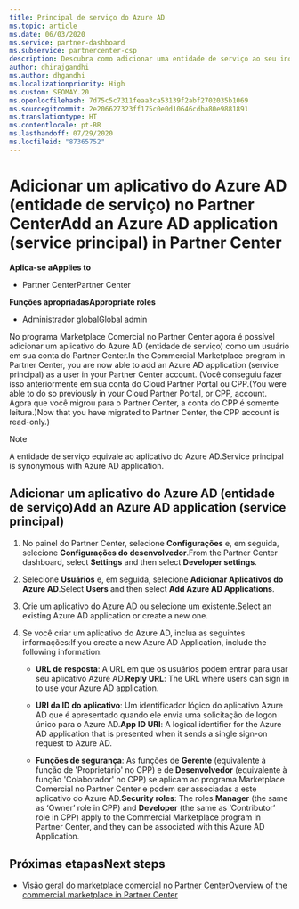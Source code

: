```yaml
---
title: Principal de serviço do Azure AD
ms.topic: article
ms.date: 06/03/2020
ms.service: partner-dashboard
ms.subservice: partnercenter-csp
description: Descubra como adicionar uma entidade de serviço ao seu inquilino do Azure AD. Fazer isso significa adicionar um aplicativo do Azure AD (principal de serviço) no Partner Center.
author: dhirajgandhi
ms.author: dhgandhi
ms.localizationpriority: High
ms.custom: SEOMAY.20
ms.openlocfilehash: 7d75c5c7311feaa3ca53139f2abf2702035b1069
ms.sourcegitcommit: 2e206627323ff175c0e0d10646cdba80e9881891
ms.translationtype: HT
ms.contentlocale: pt-BR
ms.lasthandoff: 07/29/2020
ms.locfileid: "87365752"
---
```

# <a name="add-an-azure-ad-application-service-principal-in-partner-center"></a><span data-ttu-id="e044d-104">Adicionar um aplicativo do Azure AD (entidade de serviço) no Partner Center</span><span class="sxs-lookup"><span data-stu-id="e044d-104">Add an Azure AD application (service principal) in Partner Center</span></span>

<span data-ttu-id="e044d-105">**Aplica-se a**</span><span class="sxs-lookup"><span data-stu-id="e044d-105">**Applies to**</span></span>

- <span data-ttu-id="e044d-106">Partner Center</span><span class="sxs-lookup"><span data-stu-id="e044d-106">Partner Center</span></span>

<span data-ttu-id="e044d-107">**Funções apropriadas**</span><span class="sxs-lookup"><span data-stu-id="e044d-107">**Appropriate roles**</span></span>

- <span data-ttu-id="e044d-108">Administrador global</span><span class="sxs-lookup"><span data-stu-id="e044d-108">Global admin</span></span>

<span data-ttu-id="e044d-109">No programa Marketplace Comercial no Partner Center agora é possível adicionar um aplicativo do Azure AD (entidade de serviço) como um usuário em sua conta do Partner Center.</span><span class="sxs-lookup"><span data-stu-id="e044d-109">In the Commercial Marketplace program in Partner Center, you are now able to add an Azure AD application (service principal) as a user in your Partner Center account.</span></span> <span data-ttu-id="e044d-110">(Você conseguiu fazer isso anteriormente em sua conta do Cloud Partner Portal ou CPP.</span><span class="sxs-lookup"><span data-stu-id="e044d-110">(You were able to do so previously in your Cloud Partner Portal, or CPP, account.</span></span> <span data-ttu-id="e044d-111">Agora que você migrou para o Partner Center, a conta do CPP é somente leitura.)</span><span class="sxs-lookup"><span data-stu-id="e044d-111">Now that you have migrated to Partner Center, the CPP account is read-only.)</span></span>
 
>[!Note] 
><span data-ttu-id="e044d-112">A entidade de serviço equivale ao aplicativo do Azure AD.</span><span class="sxs-lookup"><span data-stu-id="e044d-112">Service principal is synonymous with Azure AD application.</span></span>

## <a name="add-an-azure-ad-application-service-principal"></a><span data-ttu-id="e044d-113">Adicionar um aplicativo do Azure AD (entidade de serviço)</span><span class="sxs-lookup"><span data-stu-id="e044d-113">Add an Azure AD application (service principal)</span></span>

1. <span data-ttu-id="e044d-114">No painel do Partner Center, selecione **Configurações** e, em seguida, selecione **Configurações do desenvolvedor**.</span><span class="sxs-lookup"><span data-stu-id="e044d-114">From the Partner Center dashboard, select **Settings** and then select **Developer settings**.</span></span>

2. <span data-ttu-id="e044d-115">Selecione **Usuários** e, em seguida, selecione **Adicionar Aplicativos do Azure AD**.</span><span class="sxs-lookup"><span data-stu-id="e044d-115">Select **Users** and then select **Add Azure AD Applications**.</span></span>

3. <span data-ttu-id="e044d-116">Crie um aplicativo do Azure AD ou selecione um existente.</span><span class="sxs-lookup"><span data-stu-id="e044d-116">Select an existing Azure AD application or create a new one.</span></span>

4. <span data-ttu-id="e044d-117">Se você criar um aplicativo do Azure AD, inclua as seguintes informações:</span><span class="sxs-lookup"><span data-stu-id="e044d-117">If you create a new Azure AD Application, include the following information:</span></span>  

   - <span data-ttu-id="e044d-118">**URL de resposta**: A URL em que os usuários podem entrar para usar seu aplicativo Azure AD.</span><span class="sxs-lookup"><span data-stu-id="e044d-118">**Reply URL**: The URL where users can sign in to use your Azure AD application.</span></span>

   - <span data-ttu-id="e044d-119">**URI da ID do aplicativo**: Um identificador lógico do aplicativo Azure AD que é apresentado quando ele envia uma solicitação de logon único para o Azure AD.</span><span class="sxs-lookup"><span data-stu-id="e044d-119">**App ID URI**: A logical identifier for the Azure AD application that is presented when it sends a single sign-on request to Azure AD.</span></span>

   - <span data-ttu-id="e044d-120">**Funções de segurança**: As funções de **Gerente** (equivalente à função de 'Proprietário' no CPP) e de **Desenvolvedor** (equivalente à função 'Colaborador' no CPP) se aplicam ao programa Marketplace Comercial no Partner Center e podem ser associadas a este aplicativo do Azure AD.</span><span class="sxs-lookup"><span data-stu-id="e044d-120">**Security roles**: The roles **Manager** (the same as  ‘Owner’ role in CPP) and **Developer** (the same as ‘Contributor’ role in CPP) apply to the Commercial Marketplace program in Partner Center, and they can be associated with this Azure AD Application.</span></span>  

## <a name="next-steps"></a><span data-ttu-id="e044d-121">Próximas etapas</span><span class="sxs-lookup"><span data-stu-id="e044d-121">Next steps</span></span>

- [<span data-ttu-id="e044d-122">Visão geral do marketplace comercial no Partner Center</span><span class="sxs-lookup"><span data-stu-id="e044d-122">Overview of the commercial marketplace in Partner Center</span></span>](csp-commercial-marketplace-overview.md)